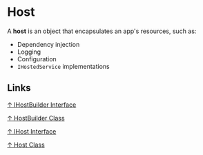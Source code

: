 # Host

A **host** is an object that encapsulates an app's resources, such as:

* Dependency injection
* Logging
* Configuration
* `IHostedService` implementations

## Links

[↑ IHostBuilder Interface](https://docs.microsoft.com/en-us/dotnet/api/microsoft.extensions.hosting.ihostbuilder)

[↑ HostBuilder Class](https://docs.microsoft.com/en-us/dotnet/api/microsoft.extensions.hosting.hostbuilder)

[↑ IHost Interface](https://docs.microsoft.com/en-us/dotnet/api/microsoft.extensions.hosting.ihost)

[↑ Host Class](https://docs.microsoft.com/en-us/dotnet/api/microsoft.extensions.hosting.host)
